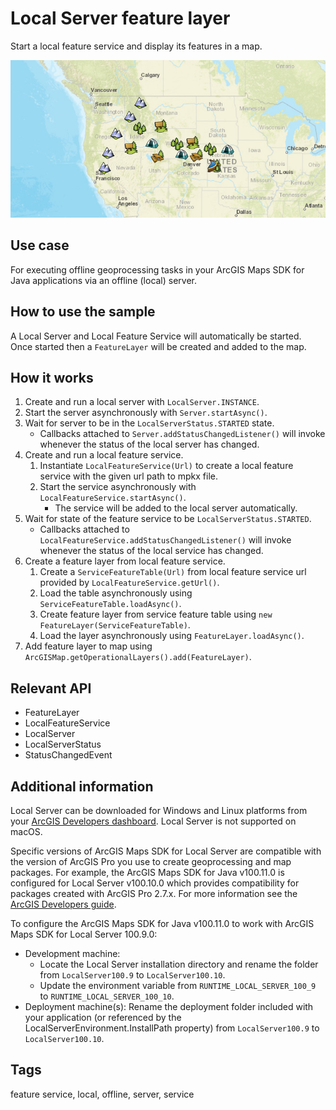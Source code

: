 # Local Server feature layer

Start a local feature service and display its features in a map.

![Image of local server feature layer](LocalServerFeatureLayer.png)

## Use case

For executing offline geoprocessing tasks in your ArcGIS Maps SDK for Java applications via an offline (local) server.

## How to use the sample

A Local Server and Local Feature Service will automatically be started. Once started then a `FeatureLayer` will be created and added to the map.

## How it works

1. Create and run a local server with `LocalServer.INSTANCE`.
2. Start the server asynchronously with `Server.startAsync()`.
3. Wait for server to be in the  `LocalServerStatus.STARTED` state.
    * Callbacks attached to `Server.addStatusChangedListener()` will invoke whenever the status of the local server has changed.
4. Create and run a local feature service.
    1. Instantiate `LocalFeatureService(Url)` to create a local feature service with the given url path to mpkx file.
    2. Start the service asynchronously with `LocalFeatureService.startAsync()`.
        * The service will be added to the local server automatically.
5. Wait for state of the feature service to be `LocalServerStatus.STARTED`.
    * Callbacks attached to `LocalFeatureService.addStatusChangedListener()` will invoke whenever the status of the local service has changed.
6. Create a feature layer from local feature service.
    1. Create a `ServiceFeatureTable(Url)` from local feature service url provided by `LocalFeatureService.getUrl()`.
    2. Load the table asynchronously using `ServiceFeatureTable.loadAsync()`.
    3. Create feature layer from service feature table using `new FeatureLayer(ServiceFeatureTable)`.
    4. Load the layer asynchronously using `FeatureLayer.loadAsync()`.
7. Add feature layer to map using `ArcGISMap.getOperationalLayers().add(FeatureLayer)`.

## Relevant API

* FeatureLayer
* LocalFeatureService
* LocalServer
* LocalServerStatus
* StatusChangedEvent

## Additional information

Local Server can be downloaded for Windows and Linux platforms from your [ArcGIS Developers dashboard](https://developers.arcgis.com/java/local-server/install-local-server/). Local Server is not supported on macOS.

Specific versions of ArcGIS Maps SDK for Local Server are compatible with the version of ArcGIS Pro you use to create geoprocessing and map packages. For example, the ArcGIS Maps SDK for Java v100.11.0 is configured for Local Server v100.10.0 which provides compatibility for packages created with ArcGIS Pro 2.7.x. For more information see the [ArcGIS Developers guide](https://developers.arcgis.com/java/reference/system-requirements/#local-server-version-compatibility-with-arcgis-desktop-and-arcgis-pro).

To configure the ArcGIS Maps SDK for Java v100.11.0 to work with ArcGIS Maps SDK for Local Server 100.9.0:

* Development machine:
    * Locate the Local Server installation directory and rename the folder from `LocalServer100.9` to `LocalServer100.10`.
    * Update the environment variable from `RUNTIME_LOCAL_SERVER_100_9` to `RUNTIME_LOCAL_SERVER_100_10`.
* Deployment machine(s): Rename the deployment folder included with your application (or referenced by the LocalServerEnvironment.InstallPath property) from `LocalServer100.9` to `LocalServer100.10`.

## Tags

feature service, local, offline, server, service

